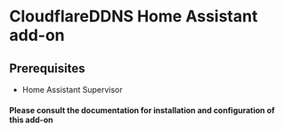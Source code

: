 # CloudflareDDNS Home Assistant add-on

## Prerequisites
- Home Assistant Supervisor

#### Please consult the documentation for installation and configuration of this add-on
